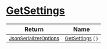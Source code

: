 # [GetSettings](./NetCoreSerializationHelper-100664082.md)



| Return | Name | 
| --- | --- | 
| <sub>[JsonSerializerOptions](https://docs.microsoft.com/en-us/dotnet/api/System.Text.Json.JsonSerializerOptions)</sub>| <sub>[GetSettings](./NetCoreSerializationHelper-100664082.md) (  )</sub>| <br>


